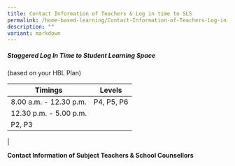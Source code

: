 ```yaml
---
title: Contact Information of Teachers & Log in time to SLS
permalink: /home-based-learning/Contact-Information-of-Teachers-Log-in-time-to-SLS/
description: ""
variant: markdown
---
```

##### **Staggered Log In Time to Student Learning Space**


(based on your HBL Plan)  
  
  

| Timings | Levels |
| --- | --- |
| 8.00 a.m. - 12.30 p.m. | P4, P5, P6 |
| 12.30 p.m. - 5.00 p.m.  
 |  P2, P3  
 |

  
  
**Contact Information of Subject Teachers &amp; School Counsellors**